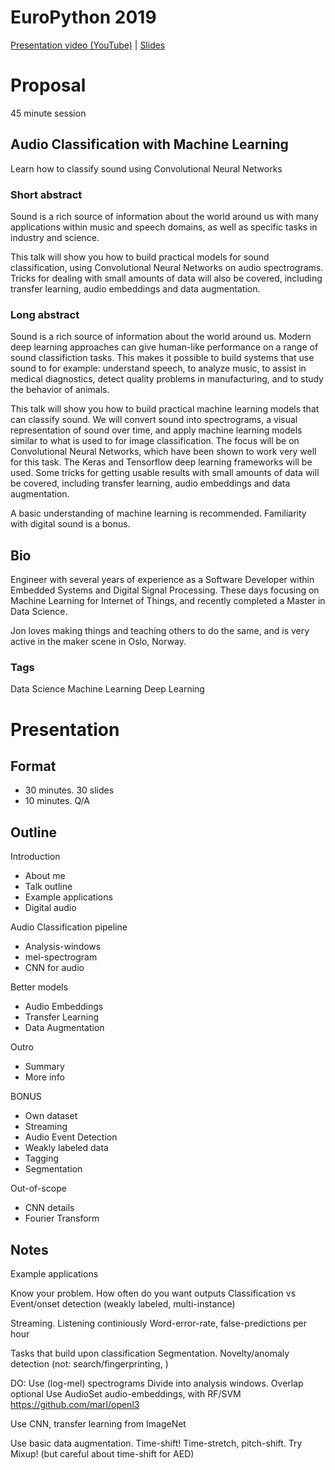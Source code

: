 
# EuroPython 2019

[Presentation video (YouTube)](https://youtu.be/2FmMESSD2CM?t=8470) |
[Slides](https://jonnor.github.io/machinehearing/europython2019/slides.html)

# Proposal

45 minute session

## Audio Classification with Machine Learning
Learn how to classify sound using Convolutional Neural Networks

### Short abstract
Sound is a rich source of information about the world around us with many applications within music and speech domains, as well as specific tasks in industry and science.

This talk will show you how to build practical models for sound classification, using Convolutional Neural Networks on audio spectrograms.
Tricks for dealing with small amounts of data will also be covered, including transfer learning, audio embeddings and data augmentation.

### Long abstract
Sound is a rich source of information about the world around us.
Modern deep learning approaches can give human-like performance on a range of sound classifiction tasks.
This makes it possible to build systems that use sound to for example:
understand speech, to analyze music, to assist in medical diagnostics, detect quality problems in manufacturing, and to study the behavior of animals.

This talk will show you how to build practical machine learning models that can classify sound.
We will convert sound into spectrograms, a visual representation of sound over time,
and apply machine learning models similar to what is used to for image classification.
The focus will be on Convolutional Neural Networks, which have been shown to work very well for this task.
The Keras and Tensorflow deep learning frameworks will be used.
Some tricks for getting usable results with small amounts of data will be covered,
including transfer learning, audio embeddings and data augmentation.

A basic understanding of machine learning is recommended.
Familiarity with digital sound is a bonus.

## Bio
Engineer with several years of experience as a Software Developer within Embedded Systems and Digital Signal Processing.
These days focusing on Machine Learning for Internet of Things, and recently completed a Master in Data Science.

Jon loves making things and teaching others to do the same, and is very active in the maker scene in Oslo, Norway.

### Tags
Data Science
Machine Learning
Deep Learning


# Presentation

## Format

- 30 minutes.
30 slides
- 10 minutes. Q/A 


## Outline

Introduction

- About me
- Talk outline
- Example applications
- Digital audio

Audio Classification pipeline

- Analysis-windows
- mel-spectrogram
- CNN for audio

Better models

- Audio Embeddings
- Transfer Learning
- Data Augmentation

Outro

- Summary
- More info

BONUS

- Own dataset
- Streaming
- Audio Event Detection
- Weakly labeled data
- Tagging
- Segmentation

Out-of-scope

- CNN details
- Fourier Transform


## Notes

Example applications

Know your problem.
How often do you want outputs
Classification vs Event/onset detection
(weakly labeled, multi-instance)

Streaming.
Listening continiously
Word-error-rate, false-predictions per hour

Tasks that build upon classification
Segmentation.
Novelty/anomaly detection
(not: search/fingerprinting, )

DO:
Use (log-mel) spectrograms
Divide into analysis windows. Overlap optional
Use AudioSet audio-embeddings, with RF/SVM
https://github.com/marl/openl3

Use CNN, transfer learning from ImageNet

Use basic data augmentation. Time-shift! Time-stretch, pitch-shift. Try Mixup!
(but careful about time-shift for AED)

